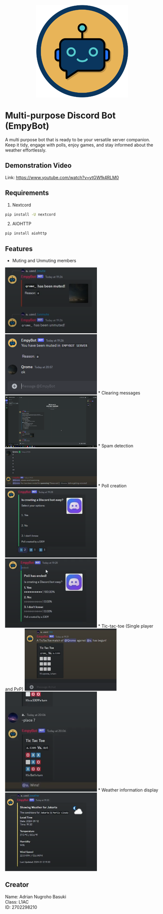 <div align="center">
<img src="./ReadmeFiles/logo.png" width="300">
</div>

# Multi-purpose Discord Bot (EmpyBot)
A multi purpose bot that is ready to be your versatile server companion. Keep it tidy, engage with polls, enjoy games, and stay informed about the weather effortlessly.

## Demonstration Video
Link: https://www.youtube.com/watch?v=ytGWfk4RLM0

## Requirements

1. Nextcord
```sh
pip install -U nextcord
```

2. AIOHTTP
```sh
pip install aiohttp
```
## Features
* Muting and Unmuting members
<img src="./ReadmeFiles/MuteUnmute.png" width="300">
<img src="./ReadmeFiles/MuteWarning.png" width="300">
* Clearing messages
<img src="./ReadmeFiles/Clear.gif" width="300">
* Spam detection
<img src="./ReadmeFiles/SpamDetect.png" width="300">
* Poll creation
<img src="./ReadmeFiles/PollCreation.png" width="300">
<img src="./ReadmeFiles/PollResult.png" width="300">
* Tic-tac-toe (Single player and PvP)
<img src="./ReadmeFiles/TictactoePVP.png" width="300">
<img src="./ReadmeFiles/TictactoeVsBOT.png" width="300">
* Weather information display
<img src="./ReadmeFiles/WeatherInfo.png" width="300">

## Creator
Name: Adrian Nugroho Basuki <br>
Class: L1AC <br>
ID: 2702298210
